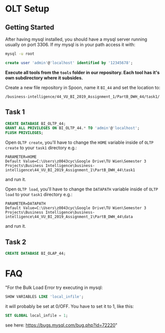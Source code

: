 # OLT Setup

## Getting Started

After having mysql installed, you should have a mysql server running usually on port 3306. If my mysql is in your path access it with:

```bash
mysql -u root
```

```sql
create user 'admin'@'localhost' identified by '12345678';
```

**Execute all tools from the `tools` folder in our repository. Each tool has it's own subdirectory where it subsides.**

Create a new file repository in Spoon, name it `BI_44` and set the location to:

```
/business-intelligence/44_VU_BI_2019_Assignment_1/PartB_DWH_44/task1/
```

## Task 1

```sql
CREATE DATABASE BI_OLTP_44;
GRANT ALL PRIVILEGES ON BI_OLTP_44.* TO 'admin'@'localhost';
FLUSH PRIVILEGES;
```

Open `OLTP create`, you'll have to change the `HOME` variable inside of `OLTP create` to your `task1` directory e.g.:
```
PARAMETER=HOME
Default Value=C:\Users\z0043cyc\Google Drive\TU Wien\Semester 3 Projects\Business Intelligence\business-intelligence\44_VU_BI_2019_Assignment_1\PartB_DWH_44\task1
```
and run it.

Open `OLTP load`, you'll have to change the `DATAPATH` variable inside of `OLTP load` to your `task1` directory e.g.:
```
PARAMETER=DATAPATH
Default Value=C:\Users\z0043cyc\Google Drive\TU Wien\Semester 3 Projects\Business Intelligence\business-intelligence\44_VU_BI_2019_Assignment_1\PartB_DWH_44\data
```
and run it.

## Task 2

```sql
CREATE DATABASE BI_OLAP_44;
```


# FAQ

"For the Bulk Load Error try executing in mysql:

```sql
SHOW VARIABLES LIKE 'local_infile';
```

it will probably be set at 0/OFF. You have to set it to 1, like this:

```sql
SET GLOBAL local_infile = 1;
```

see here: https://bugs.mysql.com/bug.php?id=72220"